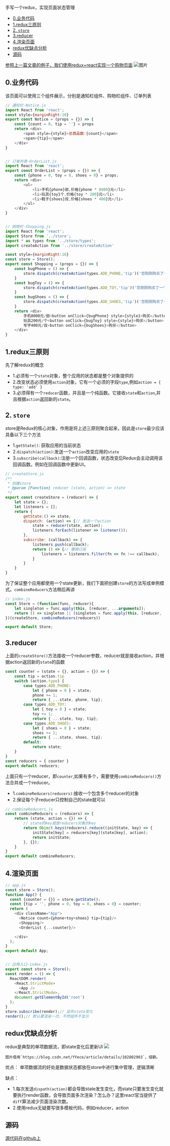 手写一个redux，实现页面状态管理
- [0.业务代码](#0业务代码)
- [1.redux三原则](#1redux三原则)
- [2. `store`](#2-store)
- [3.reducer](#3reducer)
- [4.渲染页面](#4渲染页面)
- [redux优缺点分析](#redux优缺点分析)
- [源码](#源码)


[参照上一篇文章的例子，我们使用redux+react实现一个购物页面]()
![图片](https://img-blog.csdnimg.cn/20210322140353714.png?x-oss-process=image/watermark,type_ZmFuZ3poZW5naGVpdGk,shadow_10,text_aHR0cHM6Ly9ibG9nLmNzZG4ubmV0L3c0NDAxNDk1MTc=,size_16,color_FFFFFF,t_70)

## 0.业务代码
该页面可以使用三个组件展示，分别是通知栏组件、购物栏组件、订单列表
```js
// 通知栏-Notice.js
import React from 'react';
const style={marginRight:16}
export const Notice = (props = {}) => {
    const {count = 0, tip = ''} = props
    return <div>
        <span style={style}>总商品数:{count}</span>
        <span>{tip}</span>
    </div>
}


// 订单列表-OrderList.js
import React from 'react';
export const OrderList = (props = {}) => {
    const {phone = 0, toy = 0, shoes = 0} = props;
    return <div>
        <ul>
            <li>手机{phone}部,价格{phone * 8000}元</li>
            <li>玩具{toy}个,价格{toy * 200}元</li>
            <li>鞋子{shoes}双,价格{shoes * 400}元</li>
        </ul>
    </div>
}


// 购物栏-Shopping.js
import React from 'react';
import Store from '../store';
import * as types from '../store/types';
import createAction from '../store/createAction'

const style={marginRight:16}
const store = Store();
export const Shopping = (props = {}) => {
    const bugPhone = () => {
        store.dispatch(createAction(types.ADD_PHONE,'tip')('您刚刚购买了一部手机'));
    }
    const bugToy = () => {
        store.dispatch(createAction(types.ADD_TOY,'tip')('您刚刚购买了一个玩具'));
    }
    const bugShoes = () => {
        store.dispatch(createAction(types.ADD_SHOES,'tip')('您刚刚购买了一双鞋子'));
    }
    return <div>
        手机8000元/部<button onClick={bugPhone} style={style}>购买</button>
        玩具200元/个<button onClick={bugToy} style={style}>购买</button>
        写字400元/双<button onClick={bugShoes}>购买</button>
    </div>
}
```

## 1.redux三原则
先了解redux的概念
- 1.必须有一个`state`对象，整个应用的状态都是整个对象提供的
- 2.改变状态必须使用`action`对象，它有一个必须的字段`type`,例如`action = { type: 'add' }`
- 3.必须得有一个`reducer`函数，并且是一个纯函数。它接收`state`和`action`,并且根据`action`返回新的`state`。

## 2. `store`
store是Redux的核心对象，作用是将上述三原则聚合起来，因此是`store`最少应该具备以下三个方法
- 1.`getState()`: 获取应用的当前状态
- 2.`dispatch(action)`:发送一个`action`改变应用的`state`
- 3.`subscribe(callback)`:注册一个回调函数，状态改变后Redux会主动调用该回调函数。例如在回调函数中更新UI。
```js
// createStore.js
/**
 * 创建store
 * @param {Function} reducer (state, action) => state
 */
export const createStore = (reducer) => {
    let state = {};
    let listeners = [];
    return {
        getState:() => state,
        dispatch: (action) => {// 发送一个action
            state = reducer(state, action);
            listeners.forEach(listener => listener()); 
        },
        subscribe: (callback) => {
            listeners.push(callback);
            return () => {// 撤销订阅
                listeners = listeners.filter(fn => fn !== callback);
            }
        }
    }
}
```
为了保证整个应用都使用一个state更新，我们下面把创建`store`的方法写成单例模式。`combineReducers`方法稍后再讲
```js
// index.js
const Store = (function(func, reducer){
    let singleton = func.apply(this, [reducer, ...arguments]);
    return () => singleton || (singleton = func.apply(this, [reducer, ...arguments]))
})(createStore, combineReducers(reducers))

export default Store;

```

## 3.reducer
上面的`createStore()`方法接收一个reducer参数，reducer就是接收action，并根据action返回新的`state`的函数
```js
const counter = (state = {}, action = {}) => {
    const tip = action.tip
    switch (action.type) {
        case types.ADD_PHONE:
            let { phone = 0 } = state;
            phone += 1;
            return { ...state, phone, tip};
        case types.ADD_TOY:
            let { toy = 0 } = state;
            toy += 1;
            return { ...state, toy, tip};
        case types.ADD_SHOES:
            let { shoes = 0 } = state;
            shoes += 1;
            return { ...state, shoes, tip};
        default:
            return state;
    }
}
const reducers = { counter }
export default reducers;
```
上面只有一个reducer，即`counter`,如果有多个，需要使用`combineReducers()`方法合并成一个reducer。
- 1.`combineReducers(reducers)`:接收一个包含多个reducer的对象
- 2.保证每个子reducer只控制自己的state就可以
```js
// combineReducers.js
const combineReducers = (reducers) => {
    return (state, action = {}) => {
        // state的key就是reducers对象的key
        return Object.keys(reducers).reduce((initState, key) => {
            initState[key] = reducers[key](state[key], action);
            return initState;
        }, {});
    }
}
export default combineReducers;
```
## 4.渲染页面
```js
// app.js
const store = Store();
function App() {
  const {counter = {}} = store.getState();
  const {tip = '', phone = 0, toy = 0, shoes = 0} = counter;
  return (
    <div className="App">
      <Notice count={phone+toy+shoes} tip={tip}/>
      <Shopping/>
      <OrderList {...counter}/>

    </div>
  );
}
export default App;


// 应用入口-index.js
export const store = Store();
const render = () => {
  ReactDOM.render(
    <React.StrictMode>
      <App />
    </React.StrictMode>,
    document.getElementById('root')
  );
}
store.subscribe(render);// 监听state变化
render();// 默认要渲染一次，不然组件不显示

```


## redux优缺点分析
redux是典型的单项数据流，即state变化后更新UI
![](https://img-blog.csdnimg.cn/20191030112008942.png)

    图片借用`https://blog.csdn.net/YYece/article/details/102802903`，侵删。
优点：
单项数据流的好处是数据状态都放在store中进行集中管理，逻辑清晰

缺点：
- 1.每次发送`dispath(action)`都会导致state发生变化，而state只要发生变化就要执行render函数，会导致页面多次渲染？怎么办？这里react官当提供了`diff`算法减少页面渲染次数。
- 2.使用redux无疑要写很多模板代码，例如reducer，action

## 源码
[源代码在github上](https://github.com/w440149517/redux-noticelist)